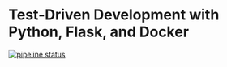 # Test-Driven Development with Python, Flask, and Docker

[![pipeline status](https://gitlab.com/richardbmk/flask-tdd/badges/master/pipeline.svg)](https://gitlab.com/richardbmk/flask-tdd/commits/master)
